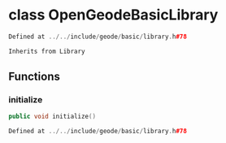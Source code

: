 # class OpenGeodeBasicLibrary

```cpp
Defined at ../../include/geode/basic/library.h#78
```

```cpp
Inherits from Library
```



## Functions

### initialize

```cpp
public void initialize()
```

```cpp
Defined at ../../include/geode/basic/library.h#78
```



